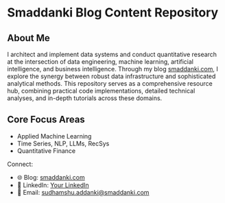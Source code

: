 
# Smaddanki Blog Content Repository

## About Me

I architect and implement data systems and conduct quantitative research at the intersection of data engineering, machine learning, artificial intelligence, and business intelligence. Through my blog [smaddanki.com](https://smaddanki.com), I explore the synergy between robust data infrastructure and sophisticated analytical methods. This repository serves as a comprehensive resource hub, combining practical code implementations, detailed technical analyses, and in-depth tutorials across these domains.

## Core Focus Areas

- Applied Machine Learning
- Time Series, NLP, LLMs, RecSys
- Quantitative Finance

Connect:

- 🌐 Blog: [smaddanki.com](https://smaddanki.com)
- 💼 LinkedIn: [Your LinkedIn](https://linkedin.com/in/yourprofile)
- 📧 Email: sudhamshu.addanki@smaddanki.com

